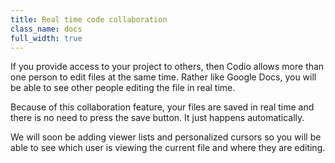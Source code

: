 ```yaml
---
title: Real time code collaboration
class_name: docs
full_width: true
---
```


If you provide access to your project to others, then Codio allows more than one person to edit files at the same time. Rather like Google Docs, you will be able to see other people editing the file in real time.

Because of this collaboration feature, your files are saved in real time and there is no need to press the save button. It just happens automatically.

We will soon be adding viewer lists and personalized cursors so you will be able to see which user is viewing the current file and where they are editing.

